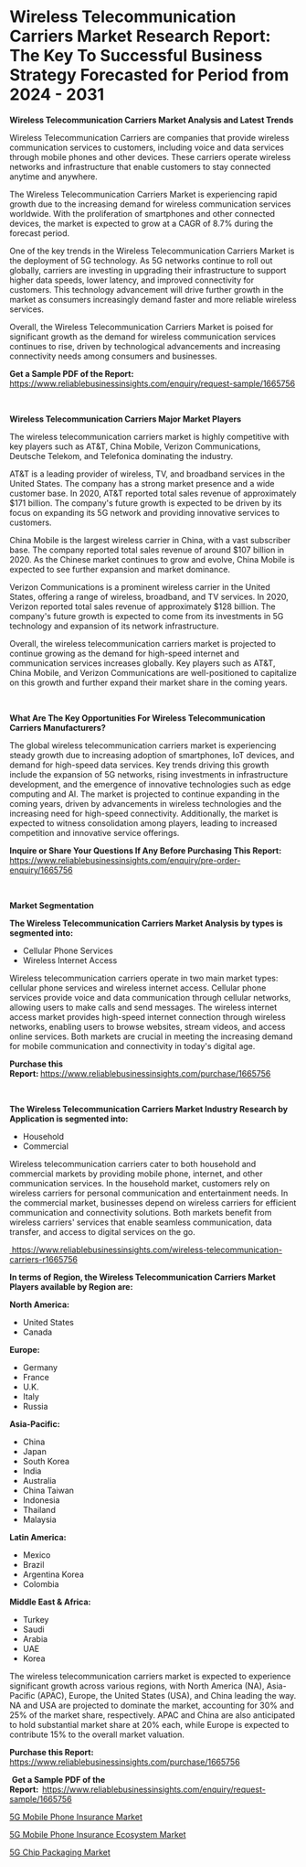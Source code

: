 <p><h1>Wireless Telecommunication Carriers Market Research Report: The Key To Successful Business Strategy Forecasted for Period from 2024 - 2031</h1></p><p><strong>Wireless Telecommunication Carriers Market Analysis and Latest Trends</strong></p>
<p><p>Wireless Telecommunication Carriers are companies that provide wireless communication services to customers, including voice and data services through mobile phones and other devices. These carriers operate wireless networks and infrastructure that enable customers to stay connected anytime and anywhere.</p><p>The Wireless Telecommunication Carriers Market is experiencing rapid growth due to the increasing demand for wireless communication services worldwide. With the proliferation of smartphones and other connected devices, the market is expected to grow at a CAGR of 8.7% during the forecast period.</p><p>One of the key trends in the Wireless Telecommunication Carriers Market is the deployment of 5G technology. As 5G networks continue to roll out globally, carriers are investing in upgrading their infrastructure to support higher data speeds, lower latency, and improved connectivity for customers. This technology advancement will drive further growth in the market as consumers increasingly demand faster and more reliable wireless services.</p><p>Overall, the Wireless Telecommunication Carriers Market is poised for significant growth as the demand for wireless communication services continues to rise, driven by technological advancements and increasing connectivity needs among consumers and businesses.</p></p>
<p><strong>Get a Sample PDF of the Report:&nbsp;</strong> <a href="https://www.reliablebusinessinsights.com/enquiry/request-sample/1665756">https://www.reliablebusinessinsights.com/enquiry/request-sample/1665756</a></p>
<p>&nbsp;</p>
<p><strong>Wireless Telecommunication Carriers Major Market Players</strong></p>
<p><p>The wireless telecommunication carriers market is highly competitive with key players such as AT&T, China Mobile, Verizon Communications, Deutsche Telekom, and Telefonica dominating the industry. </p><p>AT&T is a leading provider of wireless, TV, and broadband services in the United States. The company has a strong market presence and a wide customer base. In 2020, AT&T reported total sales revenue of approximately $171 billion. The company's future growth is expected to be driven by its focus on expanding its 5G network and providing innovative services to customers.</p><p>China Mobile is the largest wireless carrier in China, with a vast subscriber base. The company reported total sales revenue of around $107 billion in 2020. As the Chinese market continues to grow and evolve, China Mobile is expected to see further expansion and market dominance.</p><p>Verizon Communications is a prominent wireless carrier in the United States, offering a range of wireless, broadband, and TV services. In 2020, Verizon reported total sales revenue of approximately $128 billion. The company's future growth is expected to come from its investments in 5G technology and expansion of its network infrastructure.</p><p>Overall, the wireless telecommunication carriers market is projected to continue growing as the demand for high-speed internet and communication services increases globally. Key players such as AT&T, China Mobile, and Verizon Communications are well-positioned to capitalize on this growth and further expand their market share in the coming years.</p></p>
<p>&nbsp;</p>
<p><strong>What Are The Key Opportunities For Wireless Telecommunication Carriers Manufacturers?</strong></p>
<p><p>The global wireless telecommunication carriers market is experiencing steady growth due to increasing adoption of smartphones, IoT devices, and demand for high-speed data services. Key trends driving this growth include the expansion of 5G networks, rising investments in infrastructure development, and the emergence of innovative technologies such as edge computing and AI. The market is projected to continue expanding in the coming years, driven by advancements in wireless technologies and the increasing need for high-speed connectivity. Additionally, the market is expected to witness consolidation among players, leading to increased competition and innovative service offerings.</p></p>
<p><strong>Inquire or Share Your Questions If Any Before Purchasing This Report:</strong> <a href="https://www.reliablebusinessinsights.com/enquiry/pre-order-enquiry/1665756">https://www.reliablebusinessinsights.com/enquiry/pre-order-enquiry/1665756</a></p>
<p>&nbsp;</p>
<p><strong>Market Segmentation</strong></p>
<p><strong>The Wireless Telecommunication Carriers Market Analysis by types is segmented into:</strong></p>
<p><ul><li>Cellular Phone Services</li><li>Wireless Internet Access</li></ul></p>
<p><p>Wireless telecommunication carriers operate in two main market types: cellular phone services and wireless internet access. Cellular phone services provide voice and data communication through cellular networks, allowing users to make calls and send messages. The wireless internet access market provides high-speed internet connection through wireless networks, enabling users to browse websites, stream videos, and access online services. Both markets are crucial in meeting the increasing demand for mobile communication and connectivity in today's digital age.</p></p>
<p><strong>Purchase this Report:&nbsp;</strong><a href="https://www.reliablebusinessinsights.com/purchase/1665756">https://www.reliablebusinessinsights.com/purchase/1665756</a></p>
<p>&nbsp;</p>
<p><strong>The Wireless Telecommunication Carriers Market Industry Research by Application is segmented into:</strong></p>
<p><ul><li>Household</li><li>Commercial</li></ul></p>
<p><p>Wireless telecommunication carriers cater to both household and commercial markets by providing mobile phone, internet, and other communication services. In the household market, customers rely on wireless carriers for personal communication and entertainment needs. In the commercial market, businesses depend on wireless carriers for efficient communication and connectivity solutions. Both markets benefit from wireless carriers' services that enable seamless communication, data transfer, and access to digital services on the go.</p></p>
<p><a href="https://www.reliablebusinessinsights.com/wireless-telecommunication-carriers-r1665756">&nbsp;https://www.reliablebusinessinsights.com/wireless-telecommunication-carriers-r1665756</a></p>
<p><strong>In terms of Region, the Wireless Telecommunication Carriers Market Players available by Region are:</strong></p>
<p>
    <p> <strong> North America: </strong>
        <ul>
            <li>United States</li>
            <li>Canada</li>
        </ul>
        </p> 
    <p> <strong> Europe: </strong>
        <ul>
            <li>Germany</li>
            <li>France</li>
            <li>U.K.</li>
            <li>Italy</li>
            <li>Russia</li>
        </ul>
        </p> 
    <p> <strong> Asia-Pacific: </strong>
        <ul>
            <li>China</li>
            <li>Japan</li>
            <li>South Korea</li>
            <li>India</li>
            <li>Australia</li>
            <li>China Taiwan</li>
            <li>Indonesia</li>
            <li>Thailand</li>
            <li>Malaysia</li>
        </ul>
        </p> 
    <p> <strong> Latin America: </strong>
        <ul>
            <li>Mexico</li>
            <li>Brazil</li>
            <li>Argentina Korea</li>
            <li>Colombia</li>
        </ul>
        </p> 
    <p> <strong> Middle East & Africa: </strong>
        <ul>
            <li>Turkey</li>
            <li>Saudi</li>
            <li>Arabia</li>
            <li>UAE</li>
            <li>Korea</li>
        </ul>
    </p>
    </p>
<p><p>The wireless telecommunication carriers market is expected to experience significant growth across various regions, with North America (NA), Asia-Pacific (APAC), Europe, the United States (USA), and China leading the way. NA and USA are projected to dominate the market, accounting for 30% and 25% of the market share, respectively. APAC and China are also anticipated to hold substantial market share at 20% each, while Europe is expected to contribute 15% to the overall market valuation.</p></p>
<p><strong>Purchase this Report: </strong><a href="https://www.reliablebusinessinsights.com/purchase/1665756">https://www.reliablebusinessinsights.com/purchase/1665756</a></p>
<p>&nbsp;<strong>Get a Sample PDF of the Report:&nbsp;&nbsp;</strong><a href="https://www.reliablebusinessinsights.com/enquiry/request-sample/1665756">https://www.reliablebusinessinsights.com/enquiry/request-sample/1665756</a></p>
<p><strong></strong></p>
<p><p><a href="https://github.com/nathandecarvalho/Market-Research-Report-List-4/blob/main/5g-mobile-phone-insurance-market.md">5G Mobile Phone Insurance Market</a></p><p><a href="https://github.com/kosella/Market-Research-Report-List-4/blob/main/5g-mobile-phone-insurance-ecosystem-market.md">5G Mobile Phone Insurance Ecosystem Market</a></p><p><a href="https://github.com/julyju69/Market-Research-Report-List-4/blob/main/5g-chip-packaging-market.md">5G Chip Packaging Market</a></p></p>